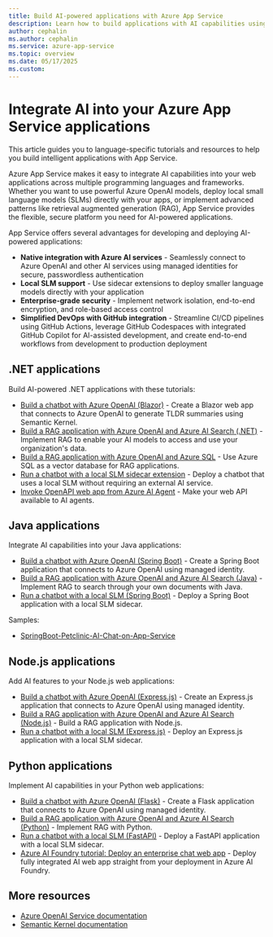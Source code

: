 ```yaml
---
title: Build AI-powered applications with Azure App Service
description: Learn how to build applications with AI capabilities using Azure OpenAI, local small language models (SLMs), and other AI features in different programming languages and frameworks.
author: cephalin
ms.author: cephalin
ms.service: azure-app-service
ms.topic: overview
ms.date: 05/17/2025
ms.custom: 
---
```


# Integrate AI into your Azure App Service applications

This article guides you to language-specific tutorials and resources to help you build intelligent applications with App Service.

Azure App Service makes it easy to integrate AI capabilities into your web applications across multiple programming languages and frameworks. Whether you want to use powerful Azure OpenAI models, deploy local small language models (SLMs) directly with your apps, or implement advanced patterns like retrieval augmented generation (RAG), App Service provides the flexible, secure platform you need for AI-powered applications.

App Service offers several advantages for developing and deploying AI-powered applications:

- **Native integration with Azure AI services** - Seamlessly connect to Azure OpenAI and other AI services using managed identities for secure, passwordless authentication
- **Local SLM support** - Use sidecar extensions to deploy smaller language models directly with your application
- **Enterprise-grade security** - Implement network isolation, end-to-end encryption, and role-based access control
- **Simplified DevOps with GitHub integration** - Streamline CI/CD pipelines using GitHub Actions, leverage GitHub Codespaces with integrated GitHub Copilot for AI-assisted development, and create end-to-end workflows from development to production deployment

## .NET applications

Build AI-powered .NET applications with these tutorials:

- [Build a chatbot with Azure OpenAI (Blazor)](tutorial-ai-openai-chatbot-dotnet.md) - Create a Blazor web app that connects to Azure OpenAI to generate TLDR summaries using Semantic Kernel.
- [Build a RAG application with Azure OpenAI and Azure AI Search (.NET)](tutorial-ai-openai-search-dotnet.md) - Implement RAG to enable your AI models to access and use your organization's data.
- [Build a RAG application with Azure OpenAI and Azure SQL](deploy-intelligent-apps-dotnet-to-azure-sql.md) - Use Azure SQL as a vector database for RAG applications.
- [Run a chatbot with a local SLM sidecar extension](tutorial-ai-slm-dotnet.md) - Deploy a chatbot that uses a local SLM without requiring an external AI service.
- [Invoke OpenAPI web app from Azure AI Agent](invoke-openapi-web-app-from-azure-ai-agent-service.md) - Make your web API available to AI agents.

## Java applications

Integrate AI capabilities into your Java applications:

- [Build a chatbot with Azure OpenAI (Spring Boot)](tutorial-ai-openai-chatbot-java.md) - Create a Spring Boot application that connects to Azure OpenAI using managed identity.
- [Build a RAG application with Azure OpenAI and Azure AI Search (Java)](tutorial-ai-openai-search-java.md) - Implement RAG to search through your own documents with Java.
- [Run a chatbot with a local SLM (Spring Boot)](tutorial-ai-slm-spring-boot.md) - Deploy a Spring Boot application with a local SLM sidecar.

Samples:

- [SpringBoot-Petclinic-AI-Chat-on-App-Service](https://github.com/Azure-Samples/SpringBoot-Petclinic-AI-Chat-on-App-Service)

## Node.js applications

Add AI features to your Node.js web applications:

- [Build a chatbot with Azure OpenAI (Express.js)](tutorial-ai-openai-chatbot-node.md) - Create an Express.js application that connects to Azure OpenAI using managed identity.
- [Build a RAG application with Azure OpenAI and Azure AI Search (Node.js)](tutorial-ai-openai-search-nodejs.md) - Build a RAG application with Node.js.
- [Run a chatbot with a local SLM (Express.js)](tutorial-ai-slm-expressjs.md) - Deploy an Express.js application with a local SLM sidecar.

## Python applications

Implement AI capabilities in your Python web applications:

- [Build a chatbot with Azure OpenAI (Flask)](tutorial-ai-openai-chatbot-python.md) - Create a Flask application that connects to Azure OpenAI using managed identity.
- [Build a RAG application with Azure OpenAI and Azure AI Search (Python)](tutorial-ai-openai-search-python.md) - Implement RAG with Python.
- [Run a chatbot with a local SLM (FastAPI)](tutorial-ai-slm-fastapi.md) - Deploy a FastAPI application with a local SLM sidecar.
- [Azure AI Foundry tutorial: Deploy an enterprise chat web app](/azure/ai-foundry/tutorials/deploy-chat-web-app?toc=/azure/app-service/toc.json&bc=/azure/bread/toc.json) - Deploy fully integrated AI web app straight from your deployment in Azure AI Foundry. 

## More resources

- [Azure OpenAI Service documentation](/azure/ai-services/openai/)
- [Semantic Kernel documentation](/semantic-kernel/)
